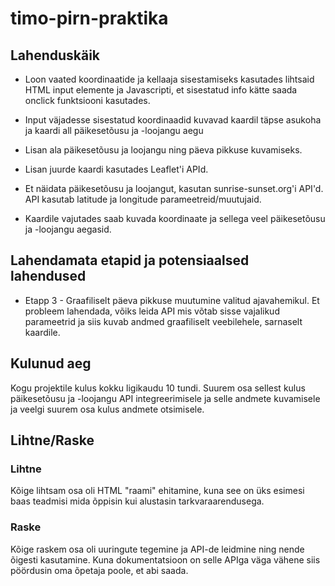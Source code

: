 # timo-pirn-praktika

## Lahenduskäik

* Loon vaated koordinaatide ja kellaaja sisestamiseks kasutades lihtsaid HTML input elemente ja Javascripti, et sisestatud info kätte saada onclick funktsiooni kasutades.

* Input väjadesse sisestatud koordinaadid kuvavad kaardil täpse asukoha ja kaardi all päikesetõusu ja -loojangu aegu

* Lisan ala päikesetõusu ja loojangu ning päeva pikkuse kuvamiseks.

* Lisan juurde kaardi kasutades Leaflet'i APId.

* Et näidata päikesetõusu ja loojangut, kasutan sunrise-sunset.org'i API'd. API kasutab latitude ja longitude parameetreid/muutujaid.

* Kaardile vajutades saab kuvada koordinaate ja sellega veel päikesetõusu ja -loojangu aegasid.

## Lahendamata etapid ja potensiaalsed lahendused

* Etapp 3 - Graafiliselt päeva pikkuse muutumine valitud ajavahemikul. Et probleem lahendada, võiks leida API mis võtab sisse vajalikud parameetrid ja siis kuvab andmed graafiliselt veebilehele, sarnaselt kaardile.

## Kulunud aeg

Kogu projektile kulus kokku ligikaudu 10 tundi. Suurem osa sellest kulus päikesetõusu ja -loojangu API integreerimisele ja selle andmete kuvamisele ja veelgi suurem osa kulus andmete otsimisele.

## Lihtne/Raske

### Lihtne

Kõige lihtsam osa oli HTML "raami" ehitamine, kuna see on üks esimesi baas teadmisi mida õppisin kui alustasin tarkvaraarendusega.

### Raske

Kõige raskem osa oli uuringute tegemine ja API-de leidmine ning nende õigesti kasutamine. Kuna dokumentatsioon on selle APIga väga vähene siis pöördusin oma õpetaja poole, et abi saada.